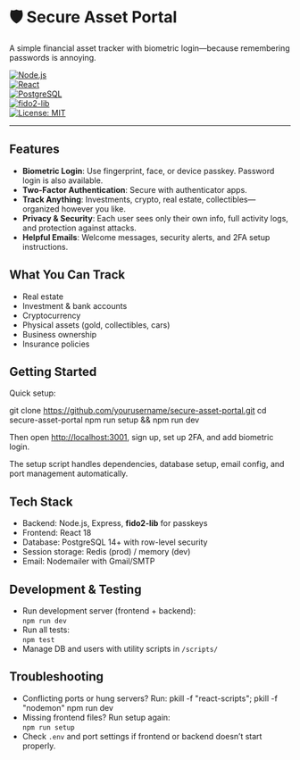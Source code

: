 # 🛡️ Secure Asset Portal

A simple financial asset tracker with biometric login—because remembering passwords is annoying.

[![Node.js](https://img.shields.io/badge/Node.js-18+-green.svg)](https://nodejs.org/)  
[![React](https://img.shields.io/badge/React-18+-blue.svg)](https://reactjs.org/)  
[![PostgreSQL](https://img.shields.io/badge/PostgreSQL-14+-blue.svg)](https://www.postgresql.org/)  
[![fido2-lib](https://img.shields.io/badge/fido2--lib-Passkeys-purple.svg)](https://github.com/webauthn-open-source/fido2-lib)  
[![License: MIT](https://img.shields.io/badge/License-MIT-yellow.svg)](LICENSE)

---

## Features

- **Biometric Login**: Use fingerprint, face, or device passkey. Password login is also available.
- **Two-Factor Authentication**: Secure with authenticator apps.
- **Track Anything**: Investments, crypto, real estate, collectibles—organized however you like.
- **Privacy & Security**: Each user sees only their own info, full activity logs, and protection against attacks.
- **Helpful Emails**: Welcome messages, security alerts, and 2FA setup instructions.

## What You Can Track

- Real estate  
- Investment & bank accounts  
- Cryptocurrency  
- Physical assets (gold, collectibles, cars)  
- Business ownership  
- Insurance policies  

## Getting Started

Quick setup:

git clone https://github.com/yourusername/secure-asset-portal.git
cd secure-asset-portal
npm run setup && npm run dev

Then open [http://localhost:3001](http://localhost:3001), sign up, set up 2FA, and add biometric login.

The setup script handles dependencies, database setup, email config, and port management automatically.

## Tech Stack

- Backend: Node.js, Express, **fido2-lib** for passkeys  
- Frontend: React 18  
- Database: PostgreSQL 14+ with row-level security  
- Session storage: Redis (prod) / memory (dev)  
- Email: Nodemailer with Gmail/SMTP  

## Development & Testing

- Run development server (frontend + backend):  
  `npm run dev`  
- Run all tests:  
  `npm test`  
- Manage DB and users with utility scripts in `/scripts/`

## Troubleshooting

- Conflicting ports or hung servers? Run: 
pkill -f "react-scripts"; pkill -f "nodemon"
npm run dev
- Missing frontend files? Run setup again:  
`npm run setup`
- Check `.env` and port settings if frontend or backend doesn’t start properly.
